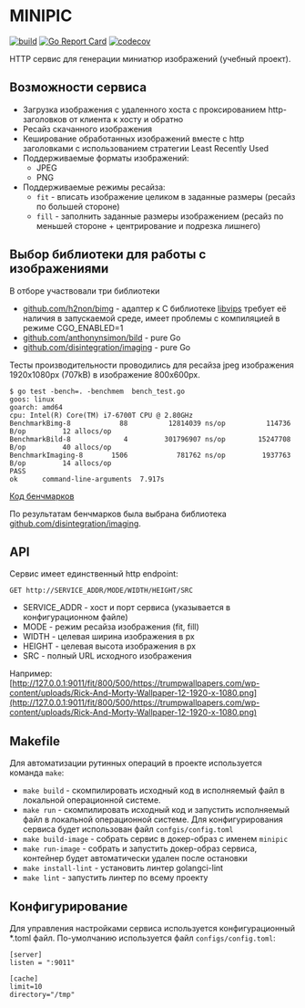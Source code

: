 # MINIPIC
[![build](https://github.com/bardex/minipic/actions/workflows/build.yml/badge.svg?branch=dev)](https://github.com/bardex/minipic/actions/workflows/build.yml)
[![Go Report Card](https://goreportcard.com/badge/bardex/minipic)](https://goreportcard.com/report/bardex/minipic)
[![codecov](https://codecov.io/gh/bardex/minipic/branch/master/graph/badge.svg?token=7GZBP1EWTX)](https://codecov.io/gh/bardex/minipic)

HTTP сервис для генерации миниатюр изображений (учебный проект).

## Возможности сервиса

- Загрузка изображения с удаленного хоста с проксированием http-заголовков от клиента к хосту и обратно
- Ресайз скачанного изображения
- Кеширование обработанных изображений вместе с http заголовками с использованием стратегии Least Recently Used
- Поддерживаемые форматы изображений: 
  - JPEG
  - PNG
- Поддерживаемые режимы ресайза: 
  - `fit` - вписать изображение целиком в заданные размеры (ресайз по большей стороне)
  - `fill` - заполнить заданные размеры изображением (ресайз по меньшей стороне + центрирование и подрезка лишнего) 

## Выбор библиотеки для работы с изображениями
В отборе участвовали три библиотеки
- [github.com/h2non/bimg](https://github.com/h2non/bimg) - адаптер к C библиотеке [libvips](https://github.com/jcupitt/libvips) требует её наличия в запускаемой среде,
  имеет проблемы с компиляцией в режиме CGO_ENABLED=1
- [github.com/anthonynsimon/bild](https://github.com/anthonynsimon/bild) - pure Go
- [github.com/disintegration/imaging](https://github.com/disintegration/imaging) - pure Go

Тесты производительности проводились для ресайза jpeg изображения 1920x1080px (707kB) в изображение 800x600px.
```
$ go test -bench=. -benchmem  bench_test.go 
goos: linux
goarch: amd64
cpu: Intel(R) Core(TM) i7-6700T CPU @ 2.80GHz
BenchmarkBimg-8            88          12814039 ns/op          114736 B/op         12 allocs/op
BenchmarkBild-8             4         301796907 ns/op        15247708 B/op         40 allocs/op
BenchmarkImaging-8       1506            781762 ns/op         1937763 B/op         14 allocs/op
PASS
ok      command-line-arguments  7.917s
```
[Код бенчмарков](https://gist.github.com/bardex/b3668ea77c9ad5d47dd72e01101438d6)

По результатам бенчмарков была выбрана библиотека [github.com/disintegration/imaging](https://github.com/disintegration/imaging).

## API
Сервис имеет единственный http endpoint:

```
GET http://SERVICE_ADDR/MODE/WIDTH/HEIGHT/SRC
```

- SERVICE_ADDR - хост и порт сервиса (указывается в конфигурационном файле)
- MODE - режим ресайза изображения (fit, fill)
- WIDTH - целевая ширина изображения в px
- HEIGHT - целевая высота изображения в px
- SRC - полный URL исходного изображения

Например: [http://127.0.0.1:9011/fit/800/500/https://trumpwallpapers.com/wp-content/uploads/Rick-And-Morty-Wallpaper-12-1920-x-1080.png](http://127.0.0.1:9011/fit/800/500/https://trumpwallpapers.com/wp-content/uploads/Rick-And-Morty-Wallpaper-12-1920-x-1080.png)


## Makefile
Для автоматизации рутинных операций в проекте используется команда `make`:

- `make build` - скомпилировать исходный код в исполняемый файл в локальной операционной системе.
- `make run` - скомпилировать исходный код и запустить исполняемый файл в локальной операционной системе. Для конфигурирования сервиса будет использован файл `confgis/config.toml`
- `make build-image` - собрать сервис в докер-образ с именем `minipic`
- `make run-image` - собрать и запустить докер-образ сервиса, контейнер будет автоматически удален после остановки
- `make install-lint` - установить линтер golangci-lint
- `make lint` - запустить линтер по всему проекту

## Конфигурирование
Для управления настройками сервиса используется конфигурационный *.toml файл. 
По-умолчанию используется файл `configs/config.toml`:
```
[server]
listen = ":9011"

[cache]
limit=10
directory="/tmp"
```

